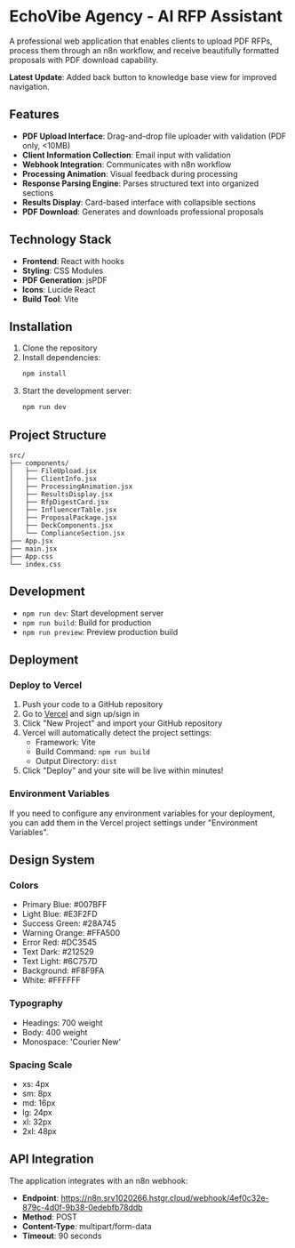 # EchoVibe Agency - AI RFP Assistant

A professional web application that enables clients to upload PDF RFPs, process them through an n8n workflow, and receive beautifully formatted proposals with PDF download capability.

**Latest Update**: Added back button to knowledge base view for improved navigation.

## Features

- **PDF Upload Interface**: Drag-and-drop file uploader with validation (PDF only, <10MB)
- **Client Information Collection**: Email input with validation
- **Webhook Integration**: Communicates with n8n workflow
- **Processing Animation**: Visual feedback during processing
- **Response Parsing Engine**: Parses structured text into organized sections
- **Results Display**: Card-based interface with collapsible sections
- **PDF Download**: Generates and downloads professional proposals

## Technology Stack

- **Frontend**: React with hooks
- **Styling**: CSS Modules
- **PDF Generation**: jsPDF
- **Icons**: Lucide React
- **Build Tool**: Vite

## Installation

1. Clone the repository
2. Install dependencies:
   ```bash
   npm install
   ```
3. Start the development server:
   ```bash
   npm run dev
   ```

## Project Structure

```
src/
├── components/
│   ├── FileUpload.jsx
│   ├── ClientInfo.jsx
│   ├── ProcessingAnimation.jsx
│   ├── ResultsDisplay.jsx
│   ├── RfpDigestCard.jsx
│   ├── InfluencerTable.jsx
│   ├── ProposalPackage.jsx
│   ├── DeckComponents.jsx
│   └── ComplianceSection.jsx
├── App.jsx
├── main.jsx
├── App.css
└── index.css
```

## Development

- `npm run dev`: Start development server
- `npm run build`: Build for production
- `npm run preview`: Preview production build

## Deployment

### Deploy to Vercel

1. Push your code to a GitHub repository
2. Go to [Vercel](https://vercel.com) and sign up/sign in
3. Click "New Project" and import your GitHub repository
4. Vercel will automatically detect the project settings:
   - Framework: Vite
   - Build Command: `npm run build`
   - Output Directory: `dist`
5. Click "Deploy" and your site will be live within minutes!

### Environment Variables

If you need to configure any environment variables for your deployment, you can add them in the Vercel project settings under "Environment Variables".

## Design System

### Colors
- Primary Blue: #007BFF
- Light Blue: #E3F2FD
- Success Green: #28A745
- Warning Orange: #FFA500
- Error Red: #DC3545
- Text Dark: #212529
- Text Light: #6C757D
- Background: #F8F9FA
- White: #FFFFFF

### Typography
- Headings: 700 weight
- Body: 400 weight
- Monospace: 'Courier New'

### Spacing Scale
- xs: 4px
- sm: 8px
- md: 16px
- lg: 24px
- xl: 32px
- 2xl: 48px

## API Integration

The application integrates with an n8n webhook:
- **Endpoint**: https://n8n.srv1020266.hstgr.cloud/webhook/4ef0c32e-879c-4d0f-9b38-0edebfb78ddb
- **Method**: POST
- **Content-Type**: multipart/form-data
- **Timeout**: 90 seconds